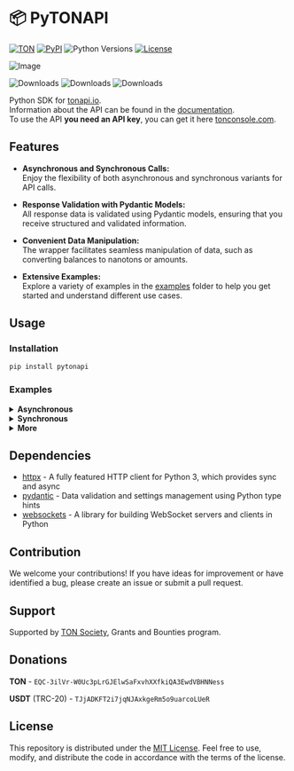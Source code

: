 # 📦 PyTONAPI

[![TON](https://img.shields.io/badge/TON-grey?logo=TON&logoColor=40AEF0)](https://ton.org)
[![PyPI](https://img.shields.io/pypi/v/pytonapi.svg?color=FFE873&labelColor=3776AB)](https://pypi.python.org/pypi/pytonapi)
![Python Versions](https://img.shields.io/badge/Python-3.7%20--%203.12-black?color=FFE873&labelColor=3776AB)
[![License](https://img.shields.io/github/license/tonkeeper/pytonapi)](https://github.com/tonkeeper/pytonapi/blob/main/LICENSE)

![Image](https://telegra.ph//file/f88bcf9051073973edbd6.jpg)

![Downloads](https://pepy.tech/badge/pytonapi)
![Downloads](https://pepy.tech/badge/pytonapi/month)
![Downloads](https://pepy.tech/badge/pytonapi/week)

Python SDK for [tonapi.io](https://tonapi.io).\
Information about the API can be found in the  [documentation](https://docs.tonconsole.com/tonapi/api-v2).\
To use the API **you need an API key**, you can get it here [tonconsole.com](https://tonconsole.com/).

## Features

- **Asynchronous and Synchronous Calls:**\
  Enjoy the flexibility of both asynchronous and synchronous variants for API
  calls.

- **Response Validation with Pydantic Models:**\
  All response data is validated using Pydantic models, ensuring that you
  receive structured and validated information.

- **Convenient Data Manipulation:**\
  The wrapper facilitates seamless manipulation of data, such as converting balances
  to nanotons or amounts.

- **Extensive Examples:**\
  Explore a variety of examples in the [examples](https://github.com/tonkeeper/pytonapi/tree/main/examples) folder to
  help you get started and
  understand different use cases.

## Usage

### Installation

```bash
pip install pytonapi
```

### Examples

<details>
<summary><b>Asynchronous</b></summary>

```python
from pytonapi import AsyncTonapi


# Declare an asynchronous function for using await
async def main():
    # Create a new Tonapi object with the provided API key
    tonapi = AsyncTonapi(api_key="Your API key")

    # Specify the account ID
    account_id = "EQC-3ilVr-W0Uc3pLrGJElwSaFxvhXXfkiQA3EwdVBHNNess"  # noqa

    # Retrieve account information asynchronously
    account = await tonapi.accounts.get_info(account_id=account_id)

    # Print account details
    print(f"Account Address (raw): {account.address.to_raw()}")
    print(f"Account Address (userfriendly): {account.address.to_userfriendly(is_bounceable=True)}")
    print(f"Account Balance (nanoton): {account.balance.to_nano()}")
    print(f"Account Balance (amount): {account.balance.to_amount()}")


if __name__ == '__main__':
    import asyncio

    # Run the asynchronous function
    asyncio.run(main())

```

</details>

<details>
<summary><b>Synchronous</b></summary>

```python
from pytonapi import Tonapi


def main():
    # Create a new Tonapi object with the provided API key
    tonapi = Tonapi(api_key="Your API key")

    # Specify the account ID
    account_id = "EQC-3ilVr-W0Uc3pLrGJElwSaFxvhXXfkiQA3EwdVBHNNess"  # noqa

    # Retrieve account information
    account = tonapi.accounts.get_info(account_id=account_id)

    # Print account details
    print(f"Account Address (raw): {account.address.to_raw()}")
    print(f"Account Address (userfriendly): {account.address.to_userfriendly(is_bounceable=True)}")
    print(f"Account Balance (nanoton): {account.balance.to_nano()}")
    print(f"Account Balance (amount): {account.balance.to_amount()}")


if __name__ == '__main__':
    main()

```

</details>


<details>
<summary><b>More</b></summary>

* Additional examples can be found [examples](https://github.com/tonkeeper/pytonapi/tree/main/examples) folder.

</details>

## Dependencies

* [httpx](https://pypi.org/project/httpx/) - A fully featured HTTP client for Python 3, which provides sync and async
* [pydantic](https://pypi.org/project/pydantic/) - Data validation and settings management using Python type hints
* [websockets](https://pypi.org/project/websockets/) - A library for building WebSocket servers and clients in Python

## Contribution

We welcome your contributions! If you have ideas for improvement or have identified a bug, please create an issue or
submit a pull request.

## Support

Supported by [TON Society](https://github.com/ton-society/grants-and-bounties), Grants and Bounties program.


## Donations

**TON** - `EQC-3ilVr-W0Uc3pLrGJElwSaFxvhXXfkiQA3EwdVBHNNess`

**USDT** (TRC-20) - `TJjADKFT2i7jqNJAxkgeRm5o9uarcoLUeR`

## License

This repository is distributed under the [MIT License](https://github.com/tonkeeper/pytonapi/blob/main/LICENSE). Feel
free to use, modify, and distribute the code in accordance
with the terms of the license.

